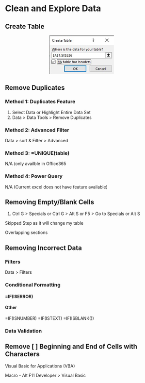 # Clean and Explore Data

## Create Table
<p align="center">
  <img src="Create Table.jpg" alt="Description of the image">
</p>



## Remove Duplicates

### Method 1: Duplicates Feature
1. Select Data or Highlight Entire Data Set
2. Data > Data Tools > Remove Duplicates

### Method 2: Advanced Filter
Data > sort & Filter > Advanced

### Method 3: =UNIQUE(table)
N/A (only availble in Office365

### Method 4: Power Query
N/A (Current excel does not have feature available)

## Removing Empty/Blank Cells
1. Ctrl G > Specials or Ctrl G > Alt S or F5 > Go to Specials or Alt S

Skipped Step as it will change my table

Overlapping sections

## Removing Incorrect Data

### Filters
Data > Filters

### Conditional Formatting

#### =IF(ISERROR)

#### Other

=IF(ISNUMBER)
=IF(ISTEXT)
=IF(ISBLANK())

### Data Validation

## Remove [ ] Beginning and End of Cells with Characters
Visual Basic for Applications (VBA)

Macro - Alt F11
Developer > Visual Basic
